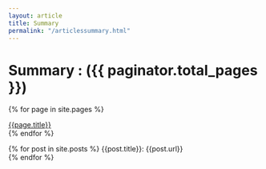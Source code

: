 ```yaml
---
layout: article
title: Summary
permalink: "/articlessummary.html"
---
```


# Summary : ({{ paginator.total_pages }})
{% for page in site.pages %}
<!-- link -->

<a href="{{page.url}}">{{page.title}}</a><br/>
{% endfor %}

{% for post in site.posts %}
{{post.title}}: {{post.url}}	
{% endfor %}
